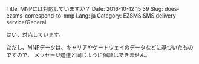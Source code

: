 Title: MNPには対応していますか？
Date: 2016-10-12 15:39
Slug: does-ezsms-correspond-to-mnp
Lang: ja
Category: EZSMS:SMS delivery service/General

はい、対応しています。

ただし、MNPデータは、キャリアやゲートウェイのデータなどに基づいたものですので、 メッセージ送達と同じように保証はできません。